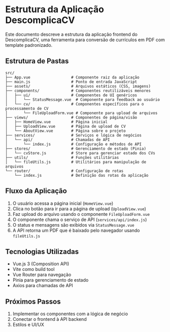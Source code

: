 # Estrutura da Aplicação DescomplicaCV

Este documento descreve a estrutura da aplicação frontend do DescomplicaCV, uma ferramenta para conversão de currículos em PDF com template padronizado.

## Estrutura de Pastas

```
src/
├── App.vue                  # Componente raiz da aplicação
├── main.js                  # Ponto de entrada JavaScript
├── assets/                  # Arquivos estáticos (CSS, imagens)
├── components/              # Componentes reutilizáveis menores
│   ├── ui/                  # Componentes de UI genéricos
│   │   └── StatusMessage.vue  # Componente para feedback ao usuário
│   └── cv/                  # Componentes específicos para o processamento de CV
│       └── FileUploadForm.vue # Componente para upload de arquivos
├── views/                   # Componentes de página/visão
│   ├── HomeView.vue         # Página inicial
│   ├── UploadView.vue       # Página de upload de CV
│   └── AboutView.vue        # Página sobre o projeto
├── services/                # Serviços e lógica de negócios
│   └── api/                 # Chamadas de API
│       └── index.js         # Configuração e métodos de API
├── stores/                  # Gerenciamento de estado (Pinia)
│   └── cvStore.js           # Store para gerenciar estado dos CVs
├── utils/                   # Funções utilitárias
│   └── fileUtils.js         # Utilitários para manipulação de arquivos
└── router/                  # Configuração de rotas
    └── index.js             # Definição das rotas da aplicação
```

## Fluxo da Aplicação

1. O usuário acessa a página inicial (`HomeView.vue`)
2. Clica no botão para ir para a página de upload (`UploadView.vue`)
3. Faz upload do arquivo usando o componente `FileUploadForm.vue`
4. O componente chama o serviço de API (`services/api/index.js`)
5. O status e mensagens são exibidos via `StatusMessage.vue`
6. A API retorna um PDF que é baixado pelo navegador usando `fileUtils.js`

## Tecnologias Utilizadas

- Vue.js 3 (Composition API)
- Vite como build tool
- Vue Router para navegação
- Pinia para gerenciamento de estado
- Axios para chamadas de API

## Próximos Passos

1. Implementar os componentes com a lógica de negócio
2. Conectar o frontend à API backend
3. Estilos e UI/UX
